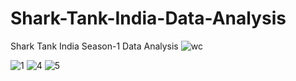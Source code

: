 # Shark-Tank-India-Data-Analysis
Shark Tank India Season-1 Data Analysis
![wc](https://user-images.githubusercontent.com/62764698/173048225-d39273e8-2515-4934-80aa-f896a7e0bdb2.jpeg)

![1](https://user-images.githubusercontent.com/62764698/173048361-8e1711c1-a752-4d1c-8862-e7017b35606a.jpg)
![4](https://user-images.githubusercontent.com/62764698/173048365-db9561a2-8665-49dc-a3ce-af4ce53e75ea.jpg)
![5](https://user-images.githubusercontent.com/62764698/173048369-b8c58b57-7866-4208-a401-10fd116ec154.jpg)
